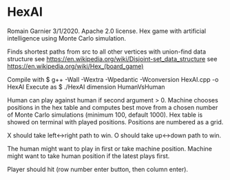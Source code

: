 # HexAI
Romain Garnier 3/1/2020. Apache 2.0 license.
Hex game with artificial intelligence using Monte Carlo simulation.

Finds shortest paths from src to all other vertices with union-find data structure 
see https://en.wikipedia.org/wiki/Disjoint-set_data_structure
see https://en.wikipedia.org/wiki/Hex_(board_game)

Compile with
$ g++ -Wall -Wextra -Wpedantic -Wconversion HexAI.cpp -o HexAI
Execute as
$ ./HexAI dimension HumanVsHuman

Human can play against human if second argument > 0.
Machine chooses positions in the hex table and computes best move from
a chosen number of Monte Carlo simulations (minimum 100, default 1000).
Hex table is showed on terminal with played positions.
Positions are numbered as a grid.

X should take left<->right path to win.
O should take up<->down path to win.

The human might want to play in first or take machine position.
Machine might want to take human position if the latest plays first.

Player should hit (row number enter button, then column enter).
